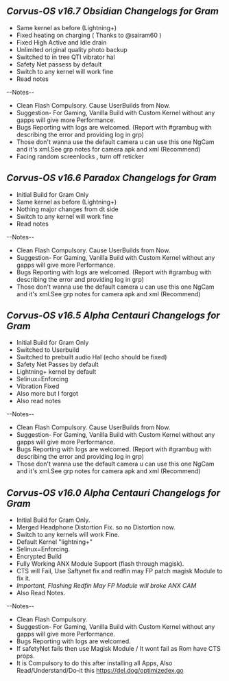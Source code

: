 ## _Corvus-OS v16.7 Obsidian Changelogs for Gram_

- Same kernel as before (Lightning+)
- Fixed heating on charging ( Thanks to @sairam60 )
- Fixed High Active and Idle drain
- Unlimited original quality photo backup
- Switched to in tree QTI vibrator hal
- Safety Net passess by default
- Switch to any kernel will work fine 
- Read notes 


--Notes--
- Clean Flash Compulsory. Cause UserBuilds from Now.
- Suggestion- For Gaming, Vanilla Build with Custom Kernel without any gapps will give more Performance.
- Bugs Reporting with logs are welcomed. (Report with #grambug with describing the error and providing log in grp)
- Those don't wanna use the default camera u can use this one NgCam and it's xml.See grp notes for camera apk and xml (Recommend)
- Facing random screenlocks , turn off reticker


## _Corvus-OS v16.6 Paradox Changelogs for Gram_

- Initial Build for Gram Only
- Same kernel as before (Lightning+)
- Nothing major changes from dt side  
- Switch to any kernel will work fine 
- Read notes 

--Notes--
- Clean Flash Compulsory. Cause UserBuilds from Now.
- Suggestion- For Gaming, Vanilla Build with Custom Kernel without any gapps will give more Performance.
- Bugs Reporting with logs are welcomed. (Report with #grambug with describing the error and providing log in grp)
- Those don't wanna use the default camera u can use this one NgCam and it's xml.See grp notes for camera apk and xml (Recommend)


## _Corvus-OS v16.5 Alpha Centauri Changelogs for Gram_

- Initial Build for Gram Only
- Switched to Userbuild
- Switched to prebuilt audio Hal (echo should be fixed)
- Safety Net Passes by default
- Lightning+ kernel by default
- Selinux=Enforcing
- Vibration Fixed 
- Also more but I forgot
- Also read notes 

--Notes--
- Clean Flash Compulsory. Cause UserBuilds from Now.
- Suggestion- For Gaming, Vanilla Build with Custom Kernel without any gapps will give more Performance.
- Bugs Reporting with logs are welcomed. (Report with #grambug with describing the error and providing log in grp)
- Those don't wanna use the default camera u can use this one NgCam and it's xml.See grp notes for camera apk and xml (Recommend)


## _Corvus-OS v16.0 Alpha Centauri Changelogs for Gram_

- Initial Build for Gram Only.
- Merged Headphone Distortion Fix. so no Distortion now.
- Switch to any kernels will work Fine.
- Default Kernel "lightning+"
- Selinux=Enforcing.
- Encrypted Build
- Fully Working ANX Module Support (flash through magisk).
- CTS will Fail, Use Saftynet fix and redfin may FP patch magisk Module to fix it.
- *Important, Flashing Redfin May FP Module will broke ANX CAM*
- Also Read Notes.

--Notes--
- Clean Flash Compulsory.
- Suggestion- For Gaming, Vanilla Build with Custom Kernel without any gapps will give more Performance.
- Bugs Reporting with logs are welcomed.
- If safetyNet fails then use Magisk Module / It wont fail as Rom have CTS props.
- It is Compulsory to do this after installing all Apps, Also Read/Understand/Do-it this https://del.dog/optimizedex.go
